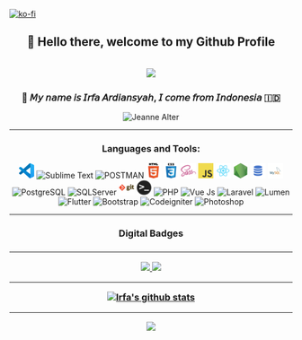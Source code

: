 [![ko-fi](https://www.ko-fi.com/img/githubbutton_sm.svg)](https://ko-fi.com/S6S52P7SN)
<br>
<div align="center">


<h2>👋 Hello there, welcome to my Github Profile</h2>
  <br><strong><img src="https://img.shields.io/badge/-%F0%9F%92%BB%20WEB%20DEVELOPER-lightblue?style=for-the-badge"></strong>
  <p><h3>💬 𝘔𝘺 𝘯𝘢𝘮𝘦 𝘪𝘴 𝘐𝘳𝘧𝘢 𝘈𝘳𝘥𝘪𝘢𝘯𝘴𝘺𝘢𝘩, 𝘐 𝘤𝘰𝘮𝘦 𝘧𝘳𝘰𝘮 𝘐𝘯𝘥𝘰𝘯𝘦𝘴𝘪𝘢 🇮🇩</h3> </strong>
   <img  title="Jeanne Alter" width="350px" src="https://user-images.githubusercontent.com/49023326/131361197-5ccb6ff7-8b36-41ed-afdd-146e4643648c.png" />
<hr>
<p align="center">
  
  <h3>Languages and Tools:</h3>
<img  title="Visual Studio Code" width="27px" src="https://raw.githubusercontent.com/github/explore/80688e429a7d4ef2fca1e82350fe8e3517d3494d/topics/visual-studio-code/visual-studio-code.png" />
 <img  title="Sublime Text" width="27px" src="https://user-images.githubusercontent.com/49023326/127584552-81152c45-51e0-4fdb-aa86-6847c9f739fc.png" />
 <img  title="POSTMAN" width="27px" src="https://user-images.githubusercontent.com/49023326/127585548-05eb8cf0-a91b-4e33-a4a5-6aca5157cfc5.png" />
<img  title="HTML5" width="27px" src="https://raw.githubusercontent.com/github/explore/80688e429a7d4ef2fca1e82350fe8e3517d3494d/topics/html/html.png" />
<img  title="CSS3" width="27px" src="https://raw.githubusercontent.com/github/explore/80688e429a7d4ef2fca1e82350fe8e3517d3494d/topics/css/css.png" />
<img  title="Sass" width="27px" src="https://raw.githubusercontent.com/github/explore/80688e429a7d4ef2fca1e82350fe8e3517d3494d/topics/sass/sass.png" />
<img  title="JavaScript" width="27px" src="https://raw.githubusercontent.com/github/explore/80688e429a7d4ef2fca1e82350fe8e3517d3494d/topics/javascript/javascript.png" />
<img  title="React" width="27px" src="https://raw.githubusercontent.com/github/explore/80688e429a7d4ef2fca1e82350fe8e3517d3494d/topics/react/react.png" />
<img  title="Node.js" width="27px" src="https://raw.githubusercontent.com/github/explore/80688e429a7d4ef2fca1e82350fe8e3517d3494d/topics/nodejs/nodejs.png" />
<img  title="SQL" width="27px" src="https://raw.githubusercontent.com/github/explore/80688e429a7d4ef2fca1e82350fe8e3517d3494d/topics/sql/sql.png" />
<img  title="MySQL" width="27px" src="https://raw.githubusercontent.com/github/explore/80688e429a7d4ef2fca1e82350fe8e3517d3494d/topics/mysql/mysql.png" />
<img  title="PostgreSQL" width="27px" src="https://user-images.githubusercontent.com/49023326/127584853-c18257d7-8631-468a-a928-15c7e877d8d7.png" />
<img  title="SQLServer" width="27px" src="https://user-images.githubusercontent.com/49023326/127584958-d6ed4d99-e47d-4254-9b4b-73225e7d7623.png" />
<img  title="Git" width="27px" src="https://raw.githubusercontent.com/github/explore/80688e429a7d4ef2fca1e82350fe8e3517d3494d/topics/git/git.png" />
<img  title="Terminal" width="27px" src="https://raw.githubusercontent.com/github/explore/80688e429a7d4ef2fca1e82350fe8e3517d3494d/topics/terminal/terminal.png" />
<img  title="PHP" width="27px" src="https://user-images.githubusercontent.com/49023326/127584044-d9dd19ef-2caa-40d3-8f2d-44ee6c7d251f.png" />
<img  title="Vue Js" width="27px" src="https://user-images.githubusercontent.com/49023326/127584139-86eef67f-ba9d-4355-9edb-8b022ab5306c.png" />
<img  title="Laravel" width="27px" src="https://user-images.githubusercontent.com/49023326/127584189-ff1a9f8e-2957-4ec0-8594-33312df4c01c.png" />
<img  title="Lumen" width="27px" src="https://user-images.githubusercontent.com/49023326/127584693-94dc0cf0-e1d7-4695-b2b4-8c790651cc84.png" />
<img  title="Flutter" width="27px" src="https://user-images.githubusercontent.com/49023326/127584310-197e1a9c-e0e8-4fd0-b536-72a56e8e39a0.png" />
<img  title="Bootstrap" width="27px" src="https://user-images.githubusercontent.com/49023326/127584448-d26ac695-4585-4e21-9d18-3cd5fa149787.png" />
 <img  title="Codeigniter" width="27px" src="https://user-images.githubusercontent.com/49023326/127585114-f8e5f538-f7ea-40b7-aee9-c87827c61502.png" />
 <img  title="Photoshop" width="27px" src="https://user-images.githubusercontent.com/49023326/160408542-fad72516-51f9-4378-80fa-17d727962517.png" />
 
</p>
<hr>
<h3>Digital Badges<h3>
  <hr>
<a href="https://www.credly.com/badges/a78b4340-d846-4d5d-81dc-60453be54481/public_url">
<img src="https://images.credly.com/size/220x220/images/af8c6b4e-fc31-47c4-8dcb-eb7a2065dc5b/I2CS__1_.png" height="80px">
  </a>
  <a href="https://www.credly.com/badges/04edee0a-63e2-4990-b475-074a6f5451d2/public_url">
      <img src="https://images.credly.com/size/220x220/images/af8c6b4e-fc31-47c4-8dcb-eb7a2065dc5b/I2CS__1_.png" height="80px">
  </a>
<hr>
  
[![Irfa's github stats](https://github-readme-stats.vercel.app/api?username=irfaardy&theme=graywhite&count_private=true)](https://github.com/irfaardy)

* * *
<p align="center">
  
<a href="https://wakatime.com/@irfaardy"><img width="70%" src="https://wakatime.com/share/@irfaardy/c5f7f4da-def0-4179-a88c-26f7089a093a.svg" /></a>

  </p>
